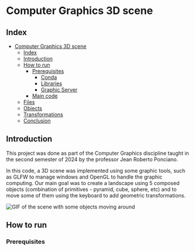 # Computer Graphics 3D scene

## Index

- [Computer Graphics 3D scene](#computer-graphics-3d-scene)
  - [Index](#index)
  - [Introduction](#introduction)
  - [How to run]()
    - [Prerequisites](#prerequisites)
      - [Conda]()
      - [Libraries]()
      - [Graphic Server]()
    - [Main code]()
  - [Files]()
  - [Objects]()
  - [Transformations]()
  - [Conclusion]()

## Introduction

This project was done as part of the Computer Graphics discipline taught in the second semester of 2024 by the professor Jean Roberto Ponciano. 

In this code, a 3D scene was implemented using some graphic tools, such as GLFW to manage windows and OpenGL to handle the graphic computing. Our main goal was to create a landscape using 5 composed objects (combination of primitives - pyramid, cube, sphere, etc) and to move some of them using the keyboard to add geometric transformations.

![GIF of the scene with some objects moving around]()

## How to run

### Prerequisites
